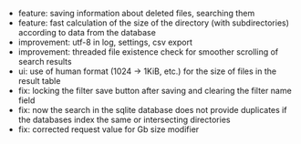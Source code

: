 * feature: saving information about deleted files, searching them
* feature: fast calculation of the size of the directory (with subdirectories) according to data from the database
* improvement: utf-8 in log, settings, csv export
* improvement: threaded file existence check for smoother scrolling of search results
* ui: use of human format (1024 -> 1KiB, etc.) for the size of files in the result table
* fix: locking the filter save button after saving and clearing the filter name field
* fix: now the search in the sqlite database does not provide duplicates if the databases index the same or intersecting directories
* fix: corrected request value for Gb size modifier
